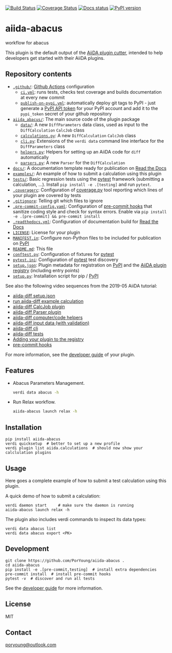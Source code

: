 [![Build Status](https://github.com/PorYoung/aiida-abacus/workflows/ci/badge.svg?branch=master)](https://github.com/PorYoung/aiida-abacus/actions)
[![Coverage Status](https://coveralls.io/repos/github/PorYoung/aiida-abacus/badge.svg?branch=master)](https://coveralls.io/github/PorYoung/aiida-abacus?branch=master)
[![Docs status](https://readthedocs.org/projects/aiida-abacus/badge)](http://aiida-abacus.readthedocs.io/)
[![PyPI version](https://badge.fury.io/py/aiida-abacus.svg)](https://badge.fury.io/py/aiida-abacus)

# aiida-abacus

workflow for abacus

This plugin is the default output of the
[AiiDA plugin cutter](https://github.com/aiidateam/aiida-plugin-cutter),
intended to help developers get started with their AiiDA plugins.

## Repository contents

-   [`.github/`](.github/): [Github Actions](https://github.com/features/actions) configuration
    -   [`ci.yml`](.github/workflows/ci.yml): runs tests, checks test coverage and builds documentation at every new commit
    -   [`publish-on-pypi.yml`](.github/workflows/publish-on-pypi.yml): automatically deploy git tags to PyPI - just generate a [PyPI API token](https://pypi.org/help/#apitoken) for your PyPI account and add it to the `pypi_token` secret of your github repository
-   [`aiida_abacus/`](aiida_abacus/): The main source code of the plugin package
    -   [`data/`](aiida_abacus/data/): A new `DiffParameters` data class, used as input to the `DiffCalculation` `CalcJob` class
    -   [`calculations.py`](aiida_abacus/calculations.py): A new `DiffCalculation` `CalcJob` class
    -   [`cli.py`](aiida_abacus/cli.py): Extensions of the `verdi data` command line interface for the `DiffParameters` class
    -   [`helpers.py`](aiida_abacus/helpers.py): Helpers for setting up an AiiDA code for `diff` automatically
    -   [`parsers.py`](aiida_abacus/parsers.py): A new `Parser` for the `DiffCalculation`
-   [`docs/`](docs/): A documentation template ready for publication on [Read the Docs](http://aiida-diff.readthedocs.io/en/latest/)
-   [`examples/`](examples/): An example of how to submit a calculation using this plugin
-   [`tests/`](tests/): Basic regression tests using the [pytest](https://docs.pytest.org/en/latest/) framework (submitting a calculation, ...). Install `pip install -e .[testing]` and run `pytest`.
-   [`.coveragerc`](.coveragerc): Configuration of [coverage.py](https://coverage.readthedocs.io/en/latest) tool reporting which lines of your plugin are covered by tests
-   [`.gitignore`](.gitignore): Telling git which files to ignore
-   [`.pre-commit-config.yaml`](.pre-commit-config.yaml): Configuration of [pre-commit hooks](https://pre-commit.com/) that sanitize coding style and check for syntax errors. Enable via `pip install -e .[pre-commit] && pre-commit install`
-   [`.readthedocs.yml`](.readthedocs.yml): Configuration of documentation build for [Read the Docs](https://readthedocs.org/)
-   [`LICENSE`](LICENSE): License for your plugin
-   [`MANIFEST.in`](MANIFEST.in): Configure non-Python files to be included for publication on [PyPI](https://pypi.org/)
-   [`README.md`](README.md): This file
-   [`conftest.py`](conftest.py): Configuration of fixtures for [pytest](https://docs.pytest.org/en/latest/)
-   [`pytest.ini`](pytest.ini): Configuration of [pytest](https://docs.pytest.org/en/latest/) test discovery
-   [`setup.json`](setup.json): Plugin metadata for registration on [PyPI](https://pypi.org/) and the [AiiDA plugin registry](https://aiidateam.github.io/aiida-registry/) (including entry points)
-   [`setup.py`](setup.py): Installation script for pip / [PyPI](https://pypi.org/)

See also the following video sequences from the 2019-05 AiiDA tutorial:

-   [aiida-diff setup.json](https://www.youtube.com/watch?v=2CxiuiA1uVs&t=240s)
-   [run aiida-diff example calculation](https://www.youtube.com/watch?v=2CxiuiA1uVs&t=403s)
-   [aiida-diff CalcJob plugin](https://www.youtube.com/watch?v=2CxiuiA1uVs&t=685s)
-   [aiida-diff Parser plugin](https://www.youtube.com/watch?v=2CxiuiA1uVs&t=936s)
-   [aiida-diff computer/code helpers](https://www.youtube.com/watch?v=2CxiuiA1uVs&t=1238s)
-   [aiida-diff input data (with validation)](https://www.youtube.com/watch?v=2CxiuiA1uVs&t=1353s)
-   [aiida-diff cli](https://www.youtube.com/watch?v=2CxiuiA1uVs&t=1621s)
-   [aiida-diff tests](https://www.youtube.com/watch?v=2CxiuiA1uVs&t=1931s)
-   [Adding your plugin to the registry](https://www.youtube.com/watch?v=760O2lDB-TM&t=112s)
-   [pre-commit hooks](https://www.youtube.com/watch?v=760O2lDB-TM&t=333s)

For more information, see the [developer guide](https://aiida-diff.readthedocs.io/en/latest/developer_guide) of your plugin.

## Features

-   Abacus Parameters Management.

    ```bash
    verdi data abacus -h
    ```

-   Run Relax workflow.

    ```bash
    aiida-abacus launch relax -h

    ```

## Installation

```shell
pip install aiida-abacus
verdi quicksetup  # better to set up a new profile
verdi plugin list aiida.calculations  # should now show your calclulation plugins
```

## Usage

Here goes a complete example of how to submit a test calculation using this plugin.

A quick demo of how to submit a calculation:

```shell
verdi daemon start     # make sure the daemon is running
aiida-abacus launch relax -h
```

The plugin also includes verdi commands to inspect its data types:

```shell
verdi data abacus list
verdi data abacus export <PK>
```

## Development

```shell
git clone https://github.com/PorYoung/aiida-abacus .
cd aiida-abacus
pip install -e .[pre-commit,testing]  # install extra dependencies
pre-commit install  # install pre-commit hooks
pytest -v  # discover and run all tests
```

See the [developer guide](http://aiida-abacus.readthedocs.io/en/latest/developer_guide/index.html) for more information.

## License

MIT

## Contact

poryoung@outlook.com
